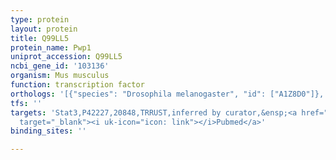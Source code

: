 ```yaml
---
type: protein
layout: protein
title: Q99LL5
protein_name: Pwp1
uniprot_accession: Q99LL5
ncbi_gene_id: '103136'
organism: Mus musculus
function: transcription factor
orthologs: '[{"species": "Drosophila melanogaster", "id": ["A1Z8D0"]}, {"species": "Caenorhabditis elegans", "id": ["Q9NAQ2"]}, {"species": "Homo sapiens", "id": ["<a href=\"/protein/q13610\">Q13610</a>"]}, {"species": "Rattus norvegicus", "id": ["D4A1H8"]}, {"species": "Saccharomyces cerevisiae", "id": ["<a href=\"/protein/p21304\">P21304</a>"]}]'
tfs: ''
targets: 'Stat3,P42227,20848,TRRUST,inferred by curator,&ensp;<a href="https://www.ncbi.nlm.nih.gov/pubmed/?term=25335925%5Buid%5D+OR+29087512%5Buid%5D"
  target="_blank"><i uk-icon="icon: link"></i>Pubmed</a>'
binding_sites: ''

---
```

